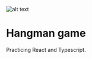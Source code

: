![alt text](https://github.com/fdrcbrbr/TrainingApp/blob/master/timer-icon-vector.jpg](https://github.com/fdrcbrbr/hangman/blob/main/1000_F_517383341_8nWEFfM1KL3K5LNTjUDrne3x0kZiuxuj.jpg) "Hangman game Logo")

# Hangman game

Practicing React and Typescript.

